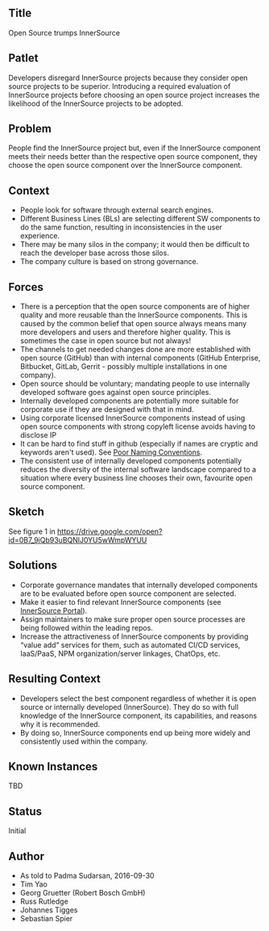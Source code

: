 ## Title

Open Source trumps InnerSource

## Patlet

Developers disregard InnerSource projects because they consider open source projects to be superior. Introducing a required evaluation of InnerSource projects before choosing an open source project increases the likelihood of the InnerSource projects to be adopted.

## Problem

People find the InnerSource project but, even if the InnerSource component meets their needs better than the respective open source component, they choose the open source component over the InnerSource component.

## Context

* People look for software through external search engines.
* Different Business Lines (BLs) are selecting different SW components to do the same function, resulting in inconsistencies in the user experience.
* There may be many silos in the company; it would then be difficult to reach the developer base across those silos.
* The company culture is based on strong governance.

## Forces

* There is a perception that the open source components are of higher quality and more reusable than the InnerSource components. This is caused by the common belief that open source always means many more developers and users and therefore higher quality. This is sometimes the case in open source but not always!
* The channels to get needed changes done are more established with open source (GitHub) than with internal components (GitHub Enterprise, Bitbucket, GitLab, Gerrit - possibly multiple installations in one company).
* Open source should be voluntary; mandating people to use internally developed software goes against open source principles.
* Internally developed components are potentially more suitable for corporate use if they are designed with that in mind.
* Using corporate licensed InnerSource components instead of using open source components with strong copyleft license avoids having to disclose IP
* It can be hard to find stuff in github (especially if names are cryptic and keywords aren't used). See [Poor Naming Conventions](https://github.com/paypal/InnerSourcePatterns/pull/59).
* The consistent use of internally developed components potentially reduces the diversity of the internal software landscape compared to a situation where every business line chooses their own, favourite open source component.

## Sketch

See figure 1 in https://drive.google.com/open?id=0B7_9iQb93uBQNlJ0YU5wWmpWYUU

## Solutions

* Corporate governance mandates that internally developed components are to be evaluated before open source component are selected.
* Make it easier to find relevant InnerSource components (see [InnerSource Portal](../2-structured/innersource-portal.md)).
* Assign maintainers to make sure proper open source processes are being followed within the leading repos.
* Increase the attractiveness of InnerSource components by providing “value add” services for them, such as automated CI/CD services, IaaS/PaaS, NPM organization/server linkages, ChatOps, etc.

## Resulting Context

* Developers select the best component regardless of whether it is open source or internally developed (InnerSource). They do so with full knowledge of the InnerSource component, its capabilities, and reasons why it is recommended.
* By doing so, InnerSource components end up being more widely and consistently used within the company.

## Known Instances

TBD

## Status

Initial

## Author

* As told to Padma Sudarsan, 2016-09-30
* Tim Yao
* Georg Gruetter (Robert Bosch GmbH)
* Russ Rutledge
* Johannes Tigges
* Sebastian Spier
